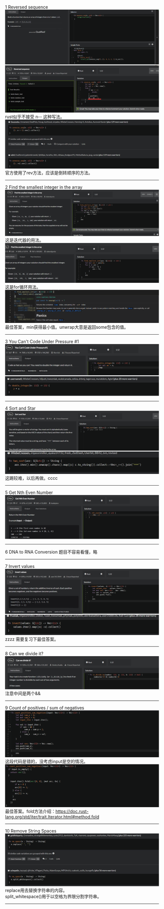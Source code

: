 1 Reversed sequence
![](images/2021-07-13-15-33-46.png)
![](images/2021-07-13-15-50-17.png)
rust似乎不接受 n-- 这种写法。
![](images/2021-07-13-15-51-36.png)
官方使用了rev方法，应该是倒转顺序的方法。
***
2 Find the smallest integer in the array
![](images/2021-07-13-16-08-31.png)
这是迭代器的用法。
![](images/2021-07-13-16-18-01.png)
这是for循环用法。
![](images/2021-07-13-16-22-40.png)
最佳答案，min获得最小值。unwrap大意是返回some包含的值。
***
3 You Can't Code Under Pressure #1
![](images/2021-07-13-17-04-44.png)
![](images/2021-07-13-17-05-31.png)
***
4 Sort and Star
![](images/2021-07-13-17-07-20.png)
![](images/2021-07-13-17-09-17.png)
这踢较难，以后再做。cccc
***
5 Get Nth Even Number
![](images/2021-07-13-17-12-49.png)
***
6 DNA to RNA Conversion
题目不容易看懂，略
***
7 Invert values
![](images/2021-07-13-19-22-12.png)
![](images/2021-07-13-19-34-46.png)
zzzz 需要复习下最佳答案。
***
8 Can we divide it?
![](images/2021-07-13-19-40-51.png)
注意中间是两个&&
***
9 Count of positives / sum of negatives 
![](images/2021-07-13-22-12-52.png)
这段代码是错的，没考虑input是空的情况。
![](images/2021-07-13-22-17-34.png)
最佳答案。fold方法介绍：https://doc.rust-lang.org/std/iter/trait.Iterator.html#method.fold
***
10 Remove String Spaces
![](images/2021-07-13-22-38-20.png)
replace用去替换字符串的内容。  
split_whitespace()用于以空格为界限分割字符串。
***
